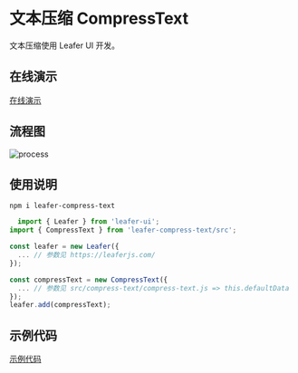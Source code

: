 # 文本压缩 CompressText

文本压缩使用 Leafer UI 开发。

## 在线演示

[在线演示](https://kooriookami.github.io/leafer-compress-text/)

## 流程图
![process](https://github.com/kooriookami/leafer-compress-text/raw/master/process.png)

## 使用说明

```npm i leafer-compress-text```

```js
  import { Leafer } from 'leafer-ui';
import { CompressText } from 'leafer-compress-text/src';

const leafer = new Leafer({
  ... // 参数见 https://leaferjs.com/
});

const compressText = new CompressText({
  ... // 参数见 src/compress-text/compress-text.js => this.defaultData
});
leafer.add(compressText);
```

## 示例代码

[示例代码](src/components/CompressText.vue)
